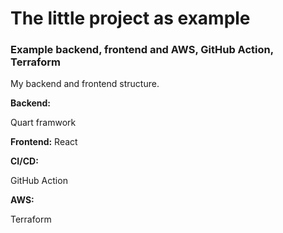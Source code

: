 # The little project as example
### Example backend, frontend and AWS, GitHub Action, Terraform 

My backend and frontend structure.

**Backend:**

Quart framwork 

**Frontend:**
React

**CI/CD:**

GitHub Action

**AWS:**

Terraform
